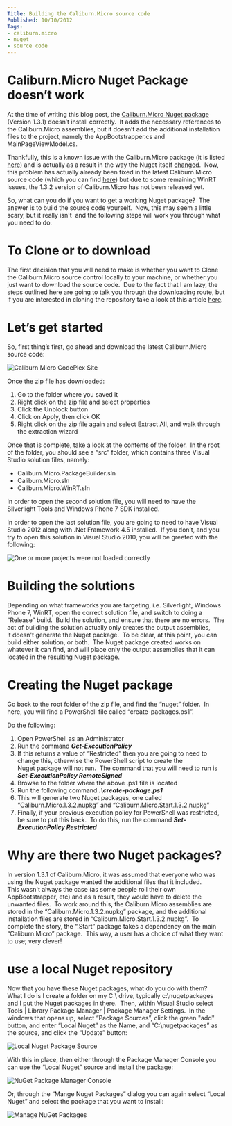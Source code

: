```yaml
---
Title: Building the Caliburn.Micro source code
Published: 10/10/2012
Tags:
- caliburn.micro
- nuget
- source code
---
```


# Caliburn.Micro Nuget Package doesn’t work

At the time of writing this blog post, the [Caliburn.Micro Nuget package](http://nuget.org/packages/Caliburn.Micro) (Version 1.3.1) doesn’t install correctly.  It adds the necessary references to the Caliburn.Micro assemblies, but it doesn’t add the additional installation files to the project, namely the AppBootstrapper.cs and MainPageViewModel.cs.

Thankfully, this is a known issue with the Caliburn.Micro package (it is listed [here](http://caliburnmicro.codeplex.com/workitem/237)) and is actually as a result in the way the Nuget itself [changed](http://nuget.codeplex.com/workitem/2396).  Now, this problem has actually already been fixed in the latest Caliburn.Micro source code (which you can find [here](http://caliburnmicro.codeplex.com/SourceControl/changeset/view/62cf1765f4ba)) but due to some remaining WinRT issues, the 1.3.2 version of Caliburn.Micro has not been released yet.

So, what can you do if you want to get a working Nuget package?  The answer is to build the source code yourself.  Now, this may seem a little scary, but it really isn't  and the following steps will work you through what you need to do.

# To Clone or to download

The first decision that you will need to make is whether you want to Clone the Caliburn.Micro source control locally to your machine, or whether you just want to download the source code.  Due to the fact that I am lazy, the steps outlined here are going to talk you through the downloading route, but if you are interested in cloning the repository take a look at this article [here](http://codeplex.codeplex.com/wikipage?title=Using%20TortoiseHG%20with%20CodePlex&referringTitle=Source%20control%20clients&ProjectName=codeplex).

# Let’s get started

So, first thing’s first, go ahead and download the latest Caliburn.Micro source code:

![Caliburn Micro CodePlex Site](https://gep13wpstorage.blob.core.windows.net/gep13/2012/10/10/Caliburn.Micro_Download.png)

Once the zip file has downloaded:

1. Go to the folder where you saved it
1. Right click on the zip file and select properties
1. Click the Unblock button
1. Click on Apply, then click OK
1. Right click on the zip file again and select Extract All, and walk through the extraction wizard

Once that is complete, take a look at the contents of the folder.  In the root of the folder, you should see a “src” folder, which contains three Visual Studio solution files, namely:

- Caliburn.Micro.PackageBuilder.sln
- Caliburn.Micro.sln
- Caliburn.Micro.WinRT.sln

In order to open the second solution file, you will need to have the Silverlight Tools and Windows Phone 7 SDK installed.

In order to open the last solution file, you are going to need to have Visual Studio 2012 along with .Net Framework 4.5 installed.  If you don’t, and you try to open this solution in Visual Studio 2010, you will be greeted with the following:

![One or more projects were not loaded correctly](https://gep13wpstorage.blob.core.windows.net/gep13/2012/10/10/Caliburn.Micro.WinRT_not_opening.png)

# Building the solutions

Depending on what frameworks you are targeting, i.e. Silverlight, Windows Phone 7, WinRT, open the correct solution file, and switch to doing a “Release” build.  Build the solution, and ensure that there are no errors.  The act of building the solution actually only creates the output assemblies, it doesn't generate the Nuget package.  To be clear, at this point, you can build either solution, or both.  The Nuget package created works on whatever it can find, and will place only the output assemblies that it can located in the resulting Nuget package.

# Creating the Nuget package

Go back to the root folder of the zip file, and find the “nuget” folder.  In here, you will find a PowerShell file called “create-packages.ps1”.

Do the following:

1. Open PowerShell as an Administrator
1. Run the command _**Get-ExecutionPolicy**_
1. If this returns a value of “Restricted” then you are going to need to change this, otherwise the PowerShell script to create the Nuget package will not run.  The command that you will need to run is **_Set-ExecutionPolicy RemoteSigned_**
1. Browse to the folder where the above .ps1 file is located
1. Run the following command **_.\create-package.ps1_**
1. This will generate two Nuget packages, one called “Caliburn.Micro.1.3.2.nupkg” and “Caliburn.Micro.Start.1.3.2.nupkg”
1. Finally, if your previous execution policy for PowerShell was restricted, be sure to put this back.  To do this, run the command **_Set-ExecutionPolicy Restricted_**

# Why are there two Nuget packages?

In version 1.3.1 of Caliburn.Micro, it was assumed that everyone who was using the Nuget package wanted the additional files that it included.  This wasn't always the case (as some people roll their own AppBootstrapper, etc) and as a result, they would have to delete the unwanted files.  To work around this, the Caliburn.Micro assemblies are stored in the “Caliburn.Micro.1.3.2.nupkg” package, and the additional installation files are stored in “Caliburn.Micro.Start.1.3.2.nupkg”.  To complete the story, the “.Start” package takes a dependency on the main “Caliburn.Micro” package.  This way, a user has a choice of what they want to use; very clever!

# use a local Nuget repository

Now that you have these Nuget packages, what do you do with them?  What I do is I create a folder on my C:\ drive, typically c:\nugetpackages and I put the Nuget packages in there.  Then, within Visual Studio select Tools | Library Package Manager | Package Manager Settings.  In the windows that opens up, select “Package Sources”, click the green "add" button, and enter “Local Nuget” as the Name, and “C:\nugetpackages” as the source, and click the “Update” button:

![Local Nuget Package Source](https://gep13wpstorage.blob.core.windows.net/gep13/2012/10/10/Caliburn.Micro_Local_Nuget_Package_Source.png)

With this in place, then either through the Package Manager Console you can use the “Local Nuget” source and install the package:

![NuGet Package Manager Console](https://gep13wpstorage.blob.core.windows.net/gep13/2010/10/10/Caliburn.Micro_Package_Manager_Console_Install.png)

Or, through the “Mange Nuget Packages” dialog you can again select “Local Nuget” and select the package that you want to install:

![Manage NuGet Packages](https://gep13wpstorage.blob.core.windows.net/gep13/2012/10/10/Caliburn.Micro_Manage_Nuget_Packages.png)

